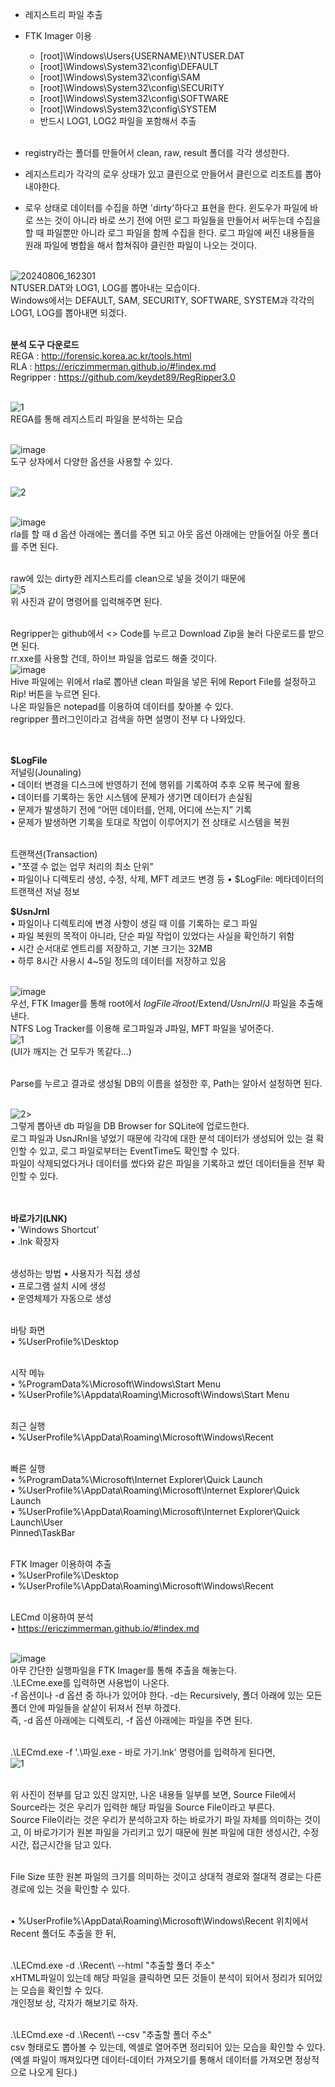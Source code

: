 - 레지스트리 파일 추출<br>
- FTK Imager 이용<br>
  - [root]\Windows\Users\{USERNAME}\NTUSER.DAT<br>
  - [root]\Windows\System32\config\DEFAULT<br>
  - [root]\Windows\System32\config\SAM<br>
  - [root]\Windows\System32\config\SECURITY<br>
  - [root]\Windows\System32\config\SOFTWARE<br>
  - [root]\Windows\System32\config\SYSTEM<br>
  - 반드시 LOG1, LOG2 파일을 포함해서 추출<br><br>
 
- registry라는 폴더를 만들어서 clean, raw, result 폴더를 각각 생성한다.<br>
- 레지스트리가 각각의 로우 상태가 있고 클린으로 만들어서 클린으로 리조트를 뽑아내야한다.<br>
- 로우 상태로 데이터를 수집을 하면 'dirty'하다고 표현을 한다. 윈도우가 파일에 바로 쓰는 것이 아니라 바로 쓰기 전에 어떤 로그 파일들을 만들어서 써두는데 수집을 할 때 파일뿐만 아니라 로그 파일을 함께 수집을 한다. 로그 파일에 써진 내용들을 원래 파일에 병합을 해서 합쳐줘야 클린한 파일이 나오는 것이다.<br><br>


![20240806_162301](https://github.com/user-attachments/assets/facac0ca-19e4-4ebb-a64c-9eaa122933ed)<br>
NTUSER.DAT와 LOG1, LOG를 뽑아내는 모습이다.<br>
Windows에서는 DEFAULT, SAM, SECURITY, SOFTWARE, SYSTEM과 각각의 LOG1, LOG를 뽑아내면 되겠다.<br><br>

**분석 도구 다운로드**<br>
REGA : http://forensic.korea.ac.kr/tools.html<br>
RLA : https://ericzimmerman.github.io/#!index.md<br>
Regripper : https://github.com/keydet89/RegRipper3.0<br><br>

![1](https://github.com/user-attachments/assets/a91b4da0-49df-4815-ba9f-c07f2e9aad04)<br>
REGA를 통해 레지스트리 파일을 분석하는 모습<br><br>

![image](https://github.com/user-attachments/assets/ce9f7766-6391-433f-b6db-95b85651b735)<br>
도구 상자에서 다양한 옵션을 사용할 수 있다.<br><br>

![2](https://github.com/user-attachments/assets/a5afc511-408a-4c68-a962-52e355d2fc75)<br><br>

![image](https://github.com/user-attachments/assets/340c628c-b90d-446b-a29b-989952df8d9e)<br>
rla를 할 때 d 옵션 아래에는 폴더를 주면 되고 아웃 옵션 아래에는 만들어질 아웃 폴더를 주면 된다.<br><br>

raw에 있는 dirty한 레지스트리를 clean으로 넣을 것이기 때문에<br>
![5](https://github.com/user-attachments/assets/01b23f79-5f43-4c12-a5c4-2d799acd754b)<br>
위 사진과 같이 명령어를 입력해주면 된다.<br><br>

Regripper는 github에서 <> Code를 누르고 Download Zip을 눌러 다운로드를 받으면 된다.<br>
rr.xxe를 사용할 건데, 하이브 파일을 업로드 해줄 것이다.<br>
![image](https://github.com/user-attachments/assets/53edcea2-c756-4840-b005-92a68a9a7add)<br>
Hive 파일에는 위에서 rla로 뽑아낸 clean 파일을 넣은 뒤에 Report File를 설정하고 Rip! 버튼을 누르면 된다.<br>
나온 파일들은 notepad를 이용하여 데이터를 찾아볼 수 있다.<br>
regripper 플러그인이라고 검색을 하면 설명이 전부 다 나와있다.<br><br><br>


**$LogFile**<br>
저널링(Jounaling)<br>
• 데이터 변경을 디스크에 반영하기 전에 행위를 기록하여 추후 오류 복구에 활용<br>
  • 데이터를 기록하는 동안 시스템에 문제가 생기면 데이터가 손실됨<br>
  • 문제가 발생하기 전에 “어떤 데이터를, 언제, 어디에 쓰는지” 기록<br>
  • 문제가 발생하면 기록을 토대로 작업이 이루어지기 전 상태로 시스템을 복원<br><br>

트랜잭션(Transaction)<br>
• "쪼갤 수 없는 업무 처리의 최소 단위”<br>
• 파일이나 디렉토리 생성, 수정, 삭제, MFT 레코드 변경 등
• $LogFile: 메타데이터의 트랜잭션 저널 정보

**$UsnJrnl**<br>
• 파일이나 디렉토리에 변경 사항이 생길 때 이를 기록하는 로그 파일<br>
• 파일 복원의 목적이 아니라, 단순 파일 작업이 있었다는 사실을 확인하기 위함<br>
• 시간 순서대로 엔트리를 저장하고, 기본 크기는 32MB<br>
• 하루 8시간 사용시 4~5일 정도의 데이터를 저장하고 있음<br><br>

![image](https://github.com/user-attachments/assets/255529be-ff7d-4ae9-a27e-cbcdb266959a)<br>
우선, FTK Imager를 통해 root에서 $logFile과 root/$Extend/$UsnJrnl/$J 파일을 추출해낸다.<br>
NTFS Log Tracker를 이용해 로그파일과 J파일, MFT 파일을 넣어준다.<br>
![1](https://github.com/user-attachments/assets/b2efd7c2-ff93-40aa-b313-67e160e1c5d4)<br>
(UI가 깨지는 건 모두가 똑같다...)<br><br>

Parse를 누르고 결과로 생성될 DB의 이름을 설정한 후, Path는 알아서 설정하면 된다.<br><br>

![2](https://github.com/user-attachments/assets/48020a00-dae9-4fb3-be68-99397d2954c0)><br>
그렇게 뽑아낸 db 파일을 DB Browser for SQLite에 업로드한다.<br>
로그 파일과 UsnJRnl을 넣었기 때문에 각각에 대한 분석 데이터가 생성되어 있는 걸 확인할 수 있고, 로그 파일로부터는 EventTime도 확인할 수 있다.<br>
파일이 삭제되었다거나 데이터를 썼다와 같은 파일을 기록하고 썼던 데이터들을 전부 확인할 수 있다.<br><br><br>


**바로가기(LNK)**<br>
• 'Windows Shortcut’<br>
• .lnk 확장자<br><br>

생성하는 방법
• 사용자가 직접 생성<br>
• 프로그램 설치 시에 생성<br>
• 운영체제가 자동으로 생성<br><br>

바탕 화면<br>
• %UserProfile%\Desktop<br><br>

시작 메뉴<br>
• %ProgramData%\Microsoft\Windows\Start Menu<br>
• %UserProfile%\Appdata\Roaming\Microsoft\Windows\Start Menu<br><br>

최근 실행<br>
• %UserProfile%\AppData\Roaming\Microsoft\Windows\Recent<br><br>

빠른 실행<br>
• %ProgramData%\Microsoft\Internet Explorer\Quick Launch<br>
• %UserProfile%\AppData\Roaming\Microsoft\Internet Explorer\Quick Launch<br>
• %UserProfile%\AppData\Roaming\Microsoft\Internet Explorer\Quick Launch\User<br>
Pinned\TaskBar<br><br>

FTK Imager 이용하여 추출<br>
• %UserProfile%\Desktop<br>
• %UserProfile%\AppData\Roaming\Microsoft\Windows\Recent<br><br>

LECmd 이용하여 분석<br>
• https://ericzimmerman.github.io/#!index.md<br><br>

![image](https://github.com/user-attachments/assets/c93a7c96-2e51-4e79-a412-ee7955d74099)<br>
아무 간단한 실행파일을 FTK Imager를 통해 추출을 해놓는다.<br>
.\LECme.exe를 입력하면 사용법이 나온다.<br>
-f 옵션이나 -d 옵션 중 하나가 있어야 한다. -d는 Recursively, 폴더 아래에 있는 모든 폴더 안에 파일들을 샅샅이 뒤져서 전부 하겠다.<br>
즉, -d 옵션 아래에는 디렉토리, -f 옵션 아래에는 파일을 주면 된다.<br><br>


.\LECmd.exe -f '.\파일.exe - 바로 가기.lnk' 명령어를 입력하게 된다면,<br>
![1](https://github.com/user-attachments/assets/91fdaed5-cc3e-4fc4-8cb3-94607cd006d0)<br><br>

위 사진이 전부를 담고 있진 않지만, 나온 내용들 일부를 보면, Source File에서 Source라는 것은 우리가 입력한 해당 파일을 Source File이라고 부른다.<br>
Source File이라는 것은 우리가 분석하고자 하는 바로가기 파일 자체를 의미하는 것이고, 이 바로가기가 원본 파일을 가리키고 있기 때문에 원본 파일에 대한 생성시간, 수정시간, 접근시간을 담고 있다.<br><br>

File Size 또한 원본 파일의 크기를 의미하는 것이고 상대적 경로와 절대적 경로는 다른 경로에 있는 것을 확인할 수 있다.<br><br>

• %UserProfile%\AppData\Roaming\Microsoft\Windows\Recent 위치에서 Recent 폴더도 추출을 한 뒤,<br><br>

.\LECmd.exe -d .\Recent\ --html "추출할 폴더 주소"<br>
xHTML파일이 있는데 해당 파일을 클릭하면 모든 것들이 분석이 되어서 정리가 되어있는 모습을 확인할 수 있다.<br>
개인정보 상, 각자가 해보기로 하자.<br><br>

.\LECmd.exe -d .\Recent\ --csv "추출할 폴더 주소"<br>
csv 형태로도 뽑아볼 수 있는데, 엑셀로 열어주면 정리되어 있는 모습을 확인할 수 있다.(엑셀 파일이 깨져있다면 데이터-데이터 가져오기를 통해서 데이터를 가져오면 정상적으로 나오게 된다.)<br><br>











